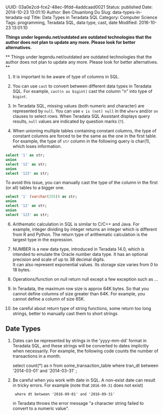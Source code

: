 UUID: 03a0e2cd-fce2-48ec-9fdd-4addcaad0021
Status: published
Date: 2014-10-23 13:01:10
Author: Ben Chuanlong Du
Slug: data-types-in-teradata-sql
Title: Data Types in Teradata SQL
Category: Computer Science
Tags: programming, Teradata SQL, data type, cast, date
Modified: 2016-10-23 13:01:10

**Things under legendu.net/outdated are outdated technologies that the author does not plan to update any more. Please look for better alternatives.**

**
Things under legendu.net/outdated are outdated technologies 
that the author does not plan to update any more. 
Please look for better alternatives.
**


1. It is important to be aware of type of columns in SQL.

2. You can use `cast` to convert between different data types in Teradata SQL.
For example, `cast(n as bigint)` cast the column "n" into type of `bigint`.

3. In Teradata SQL, 
missing values (both numeric and character) are represented by `null`. 
You can use `v is (not) null` in the `where` and/or `on` clauses to select rows.
When Teradata SQL Assistant displays query results, 
`null` values are indicated by question marks (`?`).

5. When unioning multiple tables containing constant columns,
the type of constant columns are forced to be the same as the one in the first table.
For example, 
the type of `str` column in the following query is char(1),
which loses information.
```SQL
select '1' as str;
union
select '12' as str;
union 
select '123' as str;
```
To avoid this issue, 
you can manually cast the type of the column in the first (or all) tables to a bigger one.
```SQL
select '1' (varchar(255)) as str;
union
select '12' as str;
union 
select '123' as str;
```

6. Arithematic calculation in SQL is similar to C/C++ and Java. 
For example, integer dividing by integer returns an integer
which is different from R and Python.
The return type of arithematic calculation is the largest type in the expression.

7. NUMBER is a new data type, 
introduced in Teradata 14.0, 
which is intended to emulate the Oracle number data type. 
It has an optional precision and scale of up to 38 decimal digits.  
It can also represent exponential values. 
Its storage size varies from 0 to 18 bytes.

8. Operations/function on null return null
except a few exception such as ...

2. In Teradata, the maximum row size is approx 64K bytes. 
So that you cannot define columns of size greater than 64K.
For example, 
you cannot define a column of size 65K.

3. be careful about return type of string functions, some return too long strings, 
better to manually cast them to short strings


## Date Types

1. Dates can be represented by strings in the 'yyyy-mm-dd' format in Teradata SQL,
    and these strings will be converted to dates implicitly when necessarily.
    For example,
    the following code counts the number of transactions in a month.

    select
        count(*) as n
    from
        some_transaction_table
    where
        tran_dt between '2014-03-01' and '2014-03-31'
    ;

2. Be careful when you work with date in SQL.
    A non-exist date can result in tricky errors.
    For example (note that `2016-09-31` does not exist)

        where dt between '2016-09-01' and '2016-09-31'  

    in Teradata throws the error message "a character string failed to convert to a numeric value".